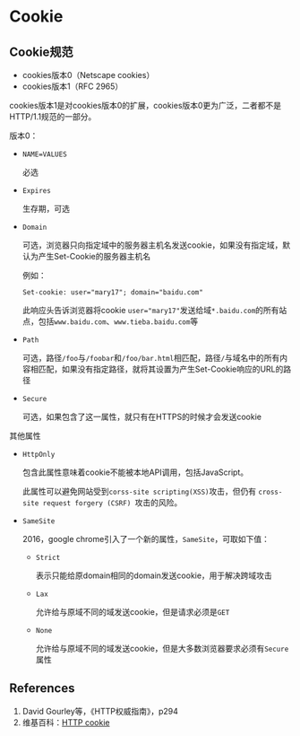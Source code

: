 # Cookie

## Cookie规范

- cookies版本0（Netscape cookies）
- cookies版本1（RFC 2965）

cookies版本1是对cookies版本0的扩展，cookies版本0更为广泛，二者都不是HTTP/1.1规范的一部分。

版本0：

- `NAME=VALUES`

  必选

- `Expires`

  生存期，可选

- `Domain`

  可选，浏览器只向指定域中的服务器主机名发送cookie，如果没有指定域，默认为产生Set-Cookie的服务器主机名

  例如：

  ```
  Set-cookie: user="mary17"; domain="baidu.com"
  ```

  此响应头告诉浏览器将cookie `user="mary17"`发送给域`*.baidu.com`的所有站点，包括`www.baidu.com`、`www.tieba.baidu.com`等

- `Path`

  可选，路径`/foo`与`/foobar`和`/foo/bar.html`相匹配，路径`/`与域名中的所有内容相匹配，如果没有指定路径，就将其设置为产生Set-Cookie响应的URL的路径

- `Secure`

  可选，如果包含了这一属性，就只有在HTTPS的时候才会发送cookie

其他属性

- `HttpOnly`

  包含此属性意味着cookie不能被本地API调用，包括JavaScript。

  此属性可以避免网站受到`corss-site scripting(XSS)`攻击，但仍有 `cross-site request forgery (CSRF) `攻击的风险。

- `SameSite`

  2016，google chrome引入了一个新的属性，`SameSite`，可取如下值：

  - `Strict`

    表示只能给原domain相同的domain发送cookie，用于解决跨域攻击

  - `Lax`

    允许给与原域不同的域发送cookie，但是请求必须是`GET`

  - `None`

    允许给与原域不同的域发送cookie，但是大多数浏览器要求必须有`Secure`属性

## References

1. David Gourley等，《HTTP权威指南》，p294
1. 维基百科：[HTTP cookie](https://en.wikipedia.org/wiki/HTTP_cookie)
